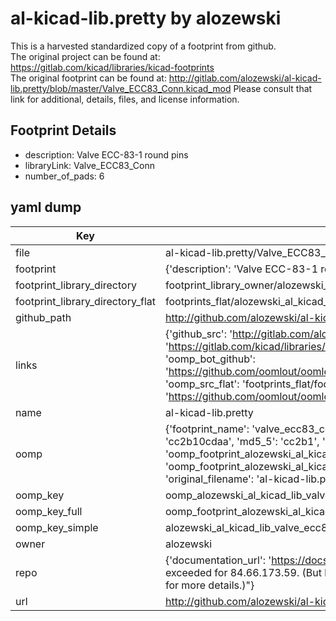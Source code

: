 # al-kicad-lib.pretty by alozewski  
This is a harvested standardized copy of a footprint from github.  
The original project can be found at:  
https://gitlab.com/kicad/libraries/kicad-footprints  
The original footprint can be found at:
http://gitlab.com/alozewski/al-kicad-lib.pretty/blob/master/Valve_ECC83_Conn.kicad_mod
Please consult that link for additional, details, files, and license information.  
## Footprint Details
* description: Valve ECC-83-1 round pins  
* libraryLink: Valve_ECC83_Conn  
* number_of_pads: 6  
## yaml dump  
| Key | Value |  
| --- | --- |  
| file | al-kicad-lib.pretty/Valve_ECC83_Conn.kicad_mod |  
| footprint | {'description': 'Valve ECC-83-1 round pins', 'libraryLink': 'Valve_ECC83_Conn', 'number_of_pads': 6} |  
| footprint_library_directory | footprint_library_owner/alozewski_al-kicad-lib.pretty |  
| footprint_library_directory_flat | footprints_flat/alozewski_al_kicad_lib_valve_ecc83_conn/working |  
| github_path | http://github.com/alozewski/al-kicad-lib.pretty/blob/master/Valve_ECC83_Conn.kicad_mod |  
| links | {'github_src': 'http://gitlab.com/alozewski/al-kicad-lib.pretty/blob/master/Valve_ECC83_Conn.kicad_mod', 'github_src_repo': 'https://gitlab.com/kicad/libraries/kicad-footprints', 'oomp_bot': 'footprints/alozewski_al_kicad_lib_valve_ecc83_conn/working', 'oomp_bot_github': 'https://github.com/oomlout/oomlout_oomp_footprint_bot/tree/main/footprints/alozewski_al_kicad_lib_valve_ecc83_conn/working', 'oomp_src_flat': 'footprints_flat/footprints_flat/alozewski_al_kicad_lib_valve_ecc83_conn/working', 'oomp_src_flat_github': 'https://github.com/oomlout/oomlout_oomp_footprint_src/tree/main/footprints_flat/alozewski_al_kicad_lib_valve_ecc83_conn/working'} |  
| name | al-kicad-lib.pretty |  
| oomp | {'footprint_name': 'valve_ecc83_conn', 'library_name': 'al_kicad_lib', 'md5': 'cc2b10cdaa864dc32dae0f0d2c41fa40', 'md5_10': 'cc2b10cdaa', 'md5_5': 'cc2b1', 'md5_6': 'cc2b10', 'oomp_key': 'oomp_alozewski_al_kicad_lib_valve_ecc83_conn', 'oomp_key_extra': 'oomp_footprint_alozewski_al_kicad_lib_valve_ecc83_conn', 'oomp_key_full': 'oomp_footprint_alozewski_al_kicad_lib_valve_ecc83_conn_cc2b10', 'oomp_key_simple': 'alozewski_al_kicad_lib_valve_ecc83_conn', 'original_filename': 'al-kicad-lib.pretty/Valve_ECC83_Conn.kicad_mod', 'owner_name': 'alozewski'} |  
| oomp_key | oomp_alozewski_al_kicad_lib_valve_ecc83_conn |  
| oomp_key_full | oomp_footprint_alozewski_al_kicad_lib_valve_ecc83_conn |  
| oomp_key_simple | alozewski_al_kicad_lib_valve_ecc83_conn |  
| owner | alozewski |  
| repo | {'documentation_url': 'https://docs.github.com/rest/overview/resources-in-the-rest-api#rate-limiting', 'message': "API rate limit exceeded for 84.66.173.59. (But here's the good news: Authenticated requests get a higher rate limit. Check out the documentation for more details.)"} |  
| url | http://github.com/alozewski/al-kicad-lib.pretty |  

